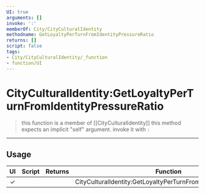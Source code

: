 ```yaml
---
UI: true
arguments: []
invoke: ':'
memberOf: City/CityCulturalIdentity
methodname: GetLoyaltyPerTurnFromIdentityPressureRatio
returns: []
script: false
tags:
- City/CityCulturalIdentity/_function
- function/UI
---
```

# CityCulturalIdentity:GetLoyaltyPerTurnFromIdentityPressureRatio
> this function is a member of [[CityCulturalIdentity]]
> this method expects an implicit "self" argument. invoke it with `:`
-----
## Usage
|  UI | Script | Returns | Function | Arguments |
|:---:|:------:|-------:|:--------:|:---------|
|✓| ||CityCulturalIdentity:GetLoyaltyPerTurnFromIdentityPressureRatio||
